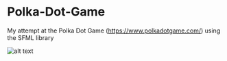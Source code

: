 # Polka-Dot-Game
My attempt at the Polka Dot Game (https://www.polkadotgame.com/) using the SFML library


![alt text](https://github.com/henrydenny246/Polka-Dot-Game/blob/master/example.gif "Example")

